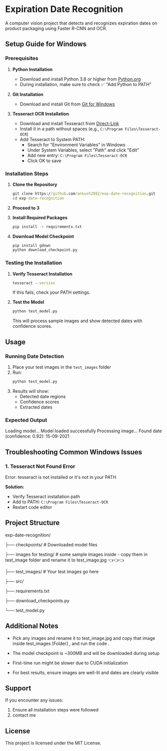 # Expiration Date Recognition

A computer vision project that detects and recognizes expiration dates on product packaging using Faster R-CNN and OCR.

## Setup Guide for Windows

### Prerequisites

1. **Python Installation**
   - Download and install Python 3.8 or higher from [Python.org](https://www.python.org/downloads/)
   - During installation, make sure to check ✅ "Add Python to PATH"

2. **Git Installation**
   - Download and install Git from [Git for Windows](https://gitforwindows.org/)

3. **Tesseract OCR Installation**
   - Download and install Tesseract from [Direct-Link](https://github.com/tesseract-ocr/tesseract/releases/download/5.5.0/tesseract-ocr-w64-setup-5.5.0.20241111.exe)
   - Install it in a path without spaces (e.g., `C:\Program Files\Tesseract-OCR`)
   - Add Tesseract to System PATH:
     - Search for "Environment Variables" in Windows
     - Under System Variables, select "Path" and click "Edit"
     - Add new entry: `C:\Program Files\Tesseract-OCR`
     - Click OK to save

### Installation Steps

1. **Clone the Repository**
   ```cmd
   git clone https://github.com/ankush2992/exp-date-recognition.git
   cd exp-date-recognition
   ```

2. **Proceed to 3**
   
3. **Install Required Packages**
   ```cmd
   pip install -r requirements.txt
   ```

4. **Download Model Checkpoint**
   ```cmd
   pip install gdown
   python download_checkpoint.py
   ```

### Testing the Installation

1. **Verify Tesseract Installation**
   ```cmd
   tesseract --version
   ```
   If this fails, check your PATH settings.

2. **Test the Model**
   ```cmd
   python test_model.py
   ```
   This will process sample images and show detected dates with confidence scores.

## Usage

### Running Date Detection

1. Place your test images in the `test_images` folder
2. Run:
   ```cmd
   python test_model.py
   ```
3. Results will show:
   - Detected date regions
   - Confidence scores
   - Extracted dates

### Expected Output

Loading model...
Model loaded successfully
Processing image...
Found date (confidence: 0.92): 15-09-2021


## Troubleshooting Common Windows Issues

### 1. Tesseract Not Found Error
Error: tesseract is not installed or it's not in your PATH

**Solution:**
- Verify Tesseract installation path
- Add to PATH: `C:\Program Files\Tesseract-OCR`
- Restart code editor

## Project Structure

exp-date-recognition/

├── checkpoints/              # Downloaded model files

├── images for testing/       # some sample images inside - copy them in test_image folder and rename it to test_image.jpg   👈👈👈

├── test_images/             # Your test images go here

├── src/

├── requirements.txt

├── download_checkpoints.py

└── test_model.py



## Additional Notes

- Pick any images and rename it to test_image.jpg and copy that image inside test_images [Folder]  , and run the code .

- The model checkpoint is ~300MB and will be downloaded during setup
- First-time run might be slower due to CUDA initialization
- For best results, ensure images are well-lit and dates are clearly visible

## Support

If you encounter any issues:
1. Ensure all installation steps were followed
2. contact me 


## License
This project is licensed under the MIT License.

